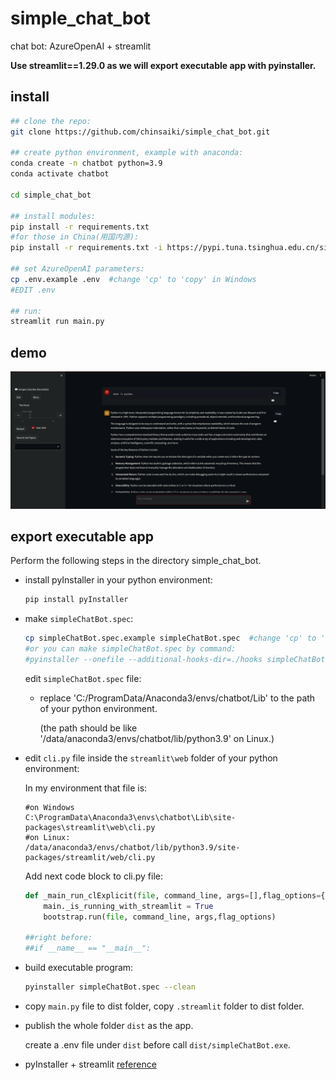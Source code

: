 # simple_chat_bot
chat bot: AzureOpenAI + streamlit

**Use streamlit==1.29.0 as we will export executable app with pyinstaller.**

## install

```sh
## clone the repo:
git clone https://github.com/chinsaiki/simple_chat_bot.git

## create python environment, example with anaconda:
conda create -n chatbot python=3.9
conda activate chatbot

cd simple_chat_bot

## install modules:
pip install -r requirements.txt 
#for those in China(用国内源): 
pip install -r requirements.txt -i https://pypi.tuna.tsinghua.edu.cn/simple

## set AzureOpenAI parameters:
cp .env.example .env  #change 'cp' to 'copy' in Windows
#EDIT .env

## run:
streamlit run main.py
```

## demo

![demo](demo.png)

## export executable app

Perform the following steps in the directory simple_chat_bot.

* install pyInstaller in your python environment:

    ```sh
    pip install pyInstaller
    ```

* make ```simpleChatBot.spec```:

   ```sh
   cp simpleChatBot.spec.example simpleChatBot.spec  #change 'cp' to 'copy' in Windows
   #or you can make simpleChatBot.spec by command:
   #pyinstaller --onefile --additional-hooks-dir=./hooks simpleChatBot.py --clean
   ```

   edit ```simpleChatBot.spec``` file: 
   
   * replace 'C:/ProgramData/Anaconda3/envs/chatbot/Lib' to the path of your python environment. 
     
     (the path should be like '/data/anaconda3/envs/chatbot/lib/python3.9' on Linux.)


* edit ```cli.py``` file inside the ```streamlit\web``` folder of your python environment:

    In my environment that file is:

    ```
    #on Windows
    C:\ProgramData\Anaconda3\envs\chatbot\Lib\site-packages\streamlit\web\cli.py
    #on Linux:
    /data/anaconda3/envs/chatbot/lib/python3.9/site-packages/streamlit/web/cli.py
    ```

    Add next code block to cli.py file:

    ```python
    def _main_run_clExplicit(file, command_line, args=[],flag_options={}):
        main._is_running_with_streamlit = True
        bootstrap.run(file, command_line, args,flag_options)

    ##right before:
    ##if __name__ == "__main__":
    ```

* build executable program:
  
    ```sh
    pyinstaller simpleChatBot.spec --clean
    ```

* copy ```main.py``` file to dist folder, copy ```.streamlit``` folder to dist folder.

* publish the whole folder ```dist``` as the app.

  create a .env file under ```dist``` before call ```dist/simpleChatBot.exe```.

* pyInstaller + streamlit [reference](https://github.com/jvcss/PyInstallerStreamlit/tree/master)

